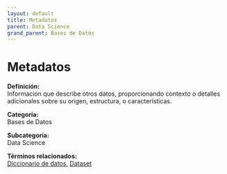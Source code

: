 ```yaml
---
layout: default
title: Metadatos
parent: Data Science
grand_parent: Bases de Datos
---
```


# Metadatos

**Definición:**  
Información que describe otros datos, proporcionando contexto o detalles adicionales sobre su origen, estructura, o características.

**Categoría:**  
Bases de Datos  

**Subcategoría:**  
Data Science

**Términos relacionados:**  
[Diccionario de datos](https://maleniski.github.io/diccionario-angl-tec-mx/docs/bases-de-datos/data-science/diccionario-de-datos.html), [Dataset](https://maleniski.github.io/diccionario-angl-tec-mx/docs/bases-de-datos/data-science/dataset.html)
